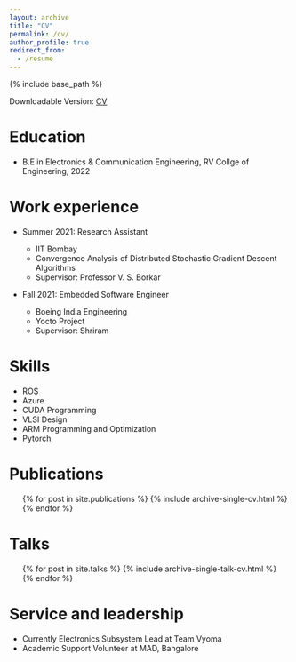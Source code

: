 ```yaml
---
layout: archive
title: "CV"
permalink: /cv/
author_profile: true
redirect_from:
  - /resume
---
```


{% include base_path %}

Downloadable Version: [CV](https://drive.google.com/file/d/15WvQpOJXyq9FcC1wHoBuvQPfTtWBvIU7/view?usp=sharing)

Education
======
* B.E in Electronics & Communication Engineering, RV Collge of Engineering, 2022

Work experience
======
* Summer 2021: Research Assistant
  * IIT Bombay
  * Convergence Analysis of Distributed Stochastic Gradient Descent Algorithms
  * Supervisor: Professor V. S. Borkar

* Fall 2021: Embedded Software Engineer
  * Boeing India Engineering
  * Yocto Project
  * Supervisor: Shriram 
  
Skills
======
* ROS
* Azure
* CUDA Programming
* VLSI Design
* ARM Programming and Optimization
* Pytorch

Publications
======
  <ul>{% for post in site.publications %}
    {% include archive-single-cv.html %}
  {% endfor %}</ul>
  
Talks
======
  <ul>{% for post in site.talks %}
    {% include archive-single-talk-cv.html %}
  {% endfor %}</ul>
  
Service and leadership
======
* Currently Electronics Subsystem Lead at Team Vyoma
* Academic Support Volunteer at MAD, Bangalore
